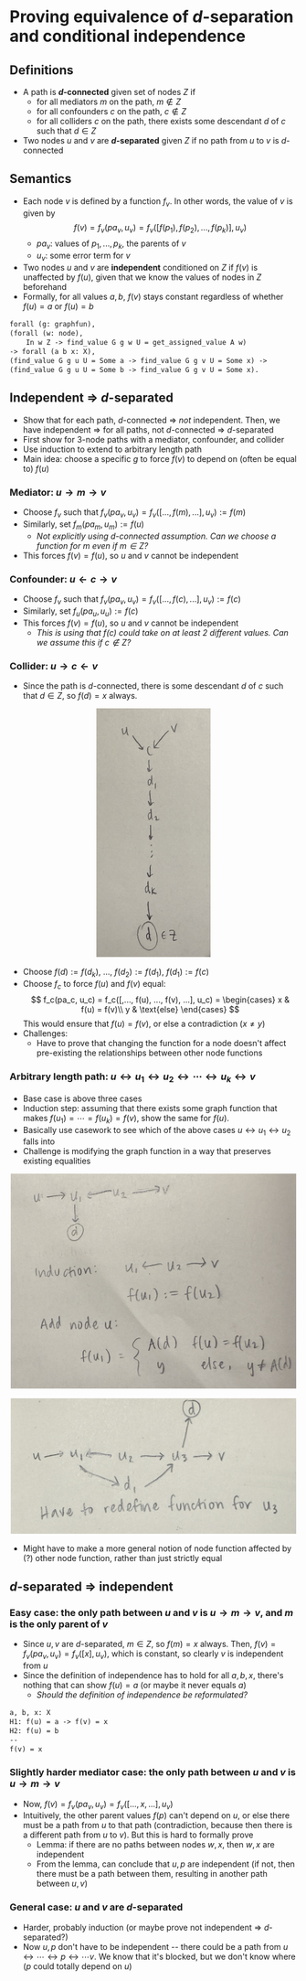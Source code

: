 # Proving equivalence of $d$-separation and conditional independence

## Definitions

- A path is **$d$-connected** given set of nodes $Z$ if
  - for all mediators $m$ on the path, $m \not\in Z$
  - for all confounders $c$ on the path, $c \not\in Z$
  - for all colliders $c$ on the path, there exists some descendant $d$ of $c$ such that $d \in Z$
- Two nodes $u$ and $v$ are **$d$-separated** given $Z$ if no path from $u$ to $v$ is $d$-connected

## Semantics

- Each node $v$ is defined by a function $f_v$. In other words, the value of $v$ is given by $$f(v) = f_v(pa_v, u_v) = f_v([f(p_1), f(p_2), ..., f(p_k)], u_v)$$
  - $pa_v$: values of $p_1, ..., p_k$, the parents of $v$
  - $u_v$: some error term for $v$
- Two nodes $u$ and $v$ are **independent** conditioned on $Z$ if $f(v)$ is unaffected by $f(u)$, given that we know the values of nodes in $Z$ beforehand
- Formally, for all values $a, b$, $f(v)$ stays constant regardless of whether $f(u) = a$ or $f(u) = b$

```coq
forall (g: graphfun),
(forall (w: node),
    In w Z -> find_value G g w U = get_assigned_value A w)
-> forall (a b x: X),
(find_value G g u U = Some a -> find_value G g v U = Some x) ->
(find_value G g u U = Some b -> find_value G g v U = Some x).
```

## Independent $\Rightarrow$ $d$-separated

- Show that for each path, $d$-connected $\Rightarrow$ _not_ independent. Then, we have independent $\Rightarrow$ for all paths, not $d$-connected $\Rightarrow$ $d$-separated
- First show for 3-node paths with a mediator, confounder, and collider
- Use induction to extend to arbitrary length path
- Main idea: choose a specific $g$ to force $f(v)$ to depend on (often be equal to) $f(u)$

### Mediator: $u \rightarrow m \rightarrow v$

- Choose $f_v$ such that $f_v(pa_v, u_v) = f_v([..., f(m), ...], u_v) := f(m)$
- Similarly, set $f_m(pa_m, u_m) := f(u)$
  - _Not explicitly using $d$-connected assumption. Can we choose a function for $m$ even if $m \in Z$?_
- This forces $f(v) = f(u)$, so $u$ and $v$ cannot be independent

### Confounder: $u \leftarrow c \rightarrow v$

- Choose $f_v$ such that $f_v(pa_v, u_v) = f_v([..., f(c), ...], u_v) := f(c)$
- Similarly, set $f_u(pa_u, u_u) := f(c)$
- This forces $f(v) = f(u)$, so $u$ and $v$ cannot be independent
  - _This is using that $f(c)$ could take on at least 2 different values. Can we assume this if $c \not\in Z$?_

### Collider: $u \rightarrow c \leftarrow v$

- Since the path is $d$-connected, there is some descendant $d$ of $c$ such that $d\in Z$, so $f(d) = x$ always.

<p align="center">
<img src="graphs/collider.JPG" alt="collider" style="width:200px;"/>
</p>

- Choose $f(d) := f(d_k)$, ..., $f(d_2) := f(d_1)$, $f(d_1) := f(c)$
- Choose $f_c$ to force $f(u)$ and $f(v)$ equal:
  $$
  f_c(pa_c, u_c) = f_c([,..., f(u), ..., f(v), ...], u_c) =
  \begin{cases}
  x & f(u) = f(v)\\
  y & \text{else}
  \end{cases}
  $$
  This would ensure that $f(u)=f(v)$, or else a contradiction ($x \neq y$)
- Challenges:
  - Have to prove that changing the function for a node doesn't affect pre-existing the relationships between other node functions

### Arbitrary length path: $u \leftrightarrow u_1 \leftrightarrow u_2 \leftrightarrow \cdots \leftrightarrow u_k \leftrightarrow v$

- Base case is above three cases
- Induction step: assuming that there exists some graph function that makes $f(u_1) = \cdots = f(u_k) = f(v)$, show the same for $f(u)$.
- Basically use casework to see which of the above cases $u \leftrightarrow u_1 \leftrightarrow u_2$ falls into
- Challenge is modifying the graph function in a way that preserves existing equalities

<p align="center">
<img src="graphs/gencase1.JPG" alt="gencase1" style="width:500px;"/>
</p>
<p align="center">
<img src="graphs/gencase2.JPG" alt="gencase2" style="width:500px;"/>
</p>

- Might have to make a more general notion of node function affected by (?) other node function, rather than just strictly equal

## $d$-separated $\Rightarrow$ independent

### Easy case: the only path between $u$ and $v$ is $u \rightarrow m \rightarrow v$, and $m$ is the only parent of $v$

- Since $u, v$ are $d$-separated, $m \in Z$, so $f(m) = x$ always. Then, $f(v) = f_v(pa_v, u_v) = f_v([x], u_v)$, which is constant, so clearly $v$ is independent from $u$
- Since the definition of independence has to hold for all $a, b, x$, there's nothing that can show $f(u) = a$ (or maybe it never equals $a$)
  - _Should the definition of independence be reformulated?_

```coq
a, b, x: X
H1: f(u) = a -> f(v) = x
H2: f(u) = b
--
f(v) = x
```

### Slightly harder mediator case: the only path between $u$ and $v$ is $u \rightarrow m \rightarrow v$

- Now, $f(v) = f_v(pa_v, u_v) = f_v([..., x, ...], u_v)$
- Intuitively, the other parent values $f(p)$ can't depend on $u$, or else there must be a path from $u$ to that path (contradiction, because then there is a different path from $u$ to $v$). But this is hard to formally prove
  - Lemma: if there are no paths between nodes $w, x$, then $w, x$ are independent
  - From the lemma, can conclude that $u, p$ are independent (if not, then there must be a path between them, resulting in another path between $u, v$)

### General case: $u$ and $v$ are $d$-separated

- Harder, probably induction (or maybe prove not independent $\Rightarrow$ $d$-separated?)
- Now $u, p$ don't have to be independent -- there could be a path from $u \leftrightarrow \cdots \leftrightarrow p \leftrightarrow \cdots v$. We know that it's blocked, but we don't know where ($p$ could totally depend on $u$)

